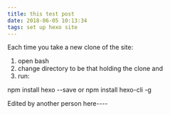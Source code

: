 ```yaml
---
title: this test post
date: 2018-06-05 10:13:34
tags: set up hexo site
---
```



Each time you take a new clone of the site:

1) open bash
2) change directory to be that holding the clone and
3) run:

npm install hexo --save
or
npm install hexo-cli -g

Edited by another person here----
